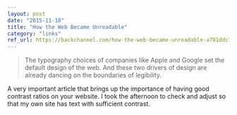 ```yaml
---
layout: post
date: "2015-11-18"
title: "How the Web Became Unreadable"
category: "links"
ref_url: https://backchannel.com/how-the-web-became-unreadable-a781ddc711b6#.ni9gq8d71
---
```


> The typography choices of companies like Apple and Google set the default design of the web. And these two drivers of design are already dancing on the boundaries of legibility.

A very important article that brings up the importance of having good contrast ratios on your website. I took the afternoon to check and adjust so that my own site has text with sufficient contrast.
